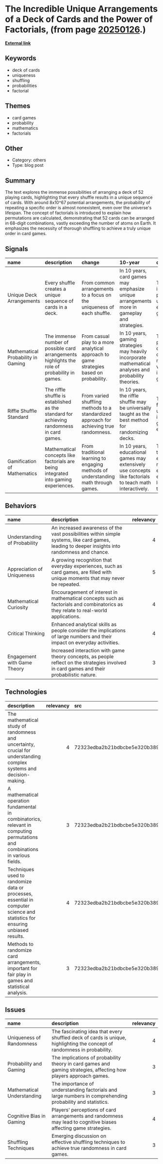 # __The Incredible Unique Arrangements of a Deck of Cards and the Power of Factorials__, (from page [20250126](https://kghosh.substack.com/p/20250126).)

__[External link](https://www.mcgill.ca/oss/article/did-you-know-infographics/there-are-more-ways-arrange-deck-cards-there-are-atoms-earth)__



## Keywords

* deck of cards
* uniqueness
* shuffling
* probabilities
* factorial

## Themes

* card games
* probability
* mathematics
* factorials

## Other

* Category: others
* Type: blog post

## Summary

The text explores the immense possibilities of arranging a deck of 52 playing cards, highlighting that every shuffle results in a unique sequence of cards. With around 8x10^67 potential arrangements, the probability of repeating a specific order is almost nonexistent, even over the universe's lifespan. The concept of factorials is introduced to explain how permutations are calculated, demonstrating that 52 cards can be arranged in 68-digit combinations, vastly exceeding the number of atoms on Earth. It emphasizes the necessity of thorough shuffling to achieve a truly unique order in card games.

## Signals

| name                               | description                                                                                   | change                                                                                  | 10-year                                                                                                  | driving-force                                                                              |   relevancy |
|:-----------------------------------|:----------------------------------------------------------------------------------------------|:----------------------------------------------------------------------------------------|:---------------------------------------------------------------------------------------------------------|:-------------------------------------------------------------------------------------------|------------:|
| Unique Deck Arrangements           | Every shuffle creates a unique sequence of cards in a deck.                                   | From common arrangements to a focus on the uniqueness of each shuffle.                  | In 10 years, card games may emphasize unique arrangements more in gameplay and strategies.               | The increasing interest in probability and unique experiences in gaming.                   |           4 |
| Mathematical Probability in Gaming | The immense number of possible card arrangements highlights the role of probability in games. | From casual play to a more analytical approach to game strategies based on probability. | In 10 years, gaming strategies may heavily incorporate mathematical analyses and probability theories.   | The growing popularity of data-driven decision-making in various fields, including gaming. |           5 |
| Riffle Shuffle Standard            | The riffle shuffle is established as the standard for achieving randomness in card games.     | From varied shuffling methods to a standardized approach for achieving true randomness. | In 10 years, the riffle shuffle may be universally taught as the best method for randomizing decks.      | The need for fairness and unpredictability in competitive gaming environments.             |           3 |
| Gamification of Mathematics        | Mathematical concepts like factorials are being integrated into gaming experiences.           | From traditional learning to engaging methods of understanding math through games.      | In 10 years, educational games may extensively use concepts like factorials to teach math interactively. | The trend towards educational reform that emphasizes experiential learning through play.   |           4 |

## Behaviors

| name                         | description                                                                                                                                     |   relevancy |
|:-----------------------------|:------------------------------------------------------------------------------------------------------------------------------------------------|------------:|
| Understanding of Probability | An increased awareness of the vast possibilities within simple systems, like card games, leading to deeper insights into randomness and chance. |           4 |
| Appreciation of Uniqueness   | A growing recognition that everyday experiences, such as card games, are filled with unique moments that may never be repeated.                 |           5 |
| Mathematical Curiosity       | Encouragement of interest in mathematical concepts such as factorials and combinatorics as they relate to real-world applications.              |           4 |
| Critical Thinking            | Enhanced analytical skills as people consider the implications of large numbers and their impact on everyday activities.                        |           4 |
| Engagement with Game Theory  | Increased interaction with game theory concepts, as people reflect on the strategies involved in card games and their probabilistic nature.     |           3 |

## Technologies

| description                                                                                                                   |   relevancy | src                              |
|:------------------------------------------------------------------------------------------------------------------------------|------------:|:---------------------------------|
| The mathematical study of randomness and uncertainty, crucial for understanding complex systems and decision-making.          |           4 | 72323edba2b21bdbcbe5e320b3892f03 |
| A mathematical operation fundamental in combinatorics, relevant in computing permutations and combinations in various fields. |           3 | 72323edba2b21bdbcbe5e320b3892f03 |
| Techniques used to randomize data or processes, essential in computer science and statistics for ensuring unbiased results.   |           4 | 72323edba2b21bdbcbe5e320b3892f03 |
| Methods to randomize card arrangements, important for fair play in games and statistical analysis.                            |           3 | 72323edba2b21bdbcbe5e320b3892f03 |

## Issues

| name                       | description                                                                                                              |   relevancy |
|:---------------------------|:-------------------------------------------------------------------------------------------------------------------------|------------:|
| Uniqueness of Randomness   | The fascinating idea that every shuffled deck of cards is unique, highlighting the concept of randomness in probability. |           4 |
| Probability and Gaming     | The implications of probability theory in card games and gaming strategies, affecting how players approach games.        |           3 |
| Mathematical Understanding | The importance of understanding factorials and large numbers in comprehending probability and statistics.                |           3 |
| Cognitive Bias in Gaming   | Players' perceptions of card arrangements and randomness may lead to cognitive biases affecting game strategies.         |           4 |
| Shuffling Techniques       | Emerging discussion on effective shuffling techniques to achieve true randomness in card games.                          |           3 |